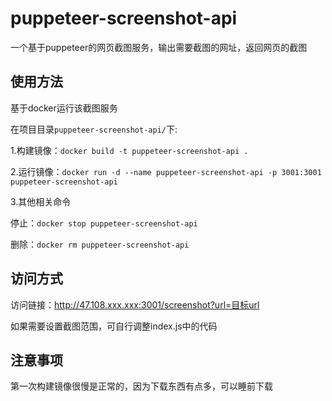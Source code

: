 # puppeteer-screenshot-api
一个基于puppeteer的网页截图服务，输出需要截图的网址，返回网页的截图
## 使用方法
基于docker运行该截图服务

在项目目录`puppeteer-screenshot-api/`下:

1.构建镜像：`docker build -t puppeteer-screenshot-api .`

2.运行镜像：`docker run -d --name puppeteer-screenshot-api -p 3001:3001 puppeteer-screenshot-api`

3.其他相关命令

停止：`docker stop puppeteer-screenshot-api`

删除：`docker rm puppeteer-screenshot-api`

## 访问方式
访问链接：http://47.108.xxx.xxx:3001/screenshot?url=目标url

如果需要设置截图范围，可自行调整index.js中的代码

## 注意事项
第一次构建镜像很慢是正常的，因为下载东西有点多，可以睡前下载
